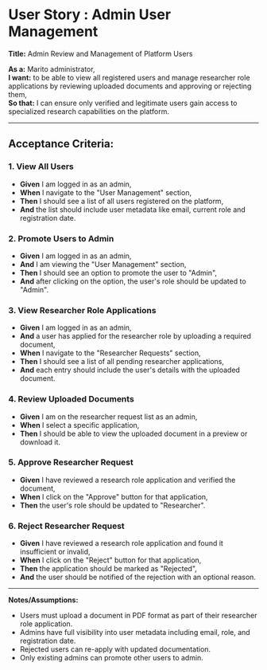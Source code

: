 # User Story : Admin User Management

**Title:** Admin Review and Management of Platform Users

**As a:** Marito administrator,  
**I want:** to be able to view all registered users and manage researcher role applications by reviewing uploaded documents and approving or rejecting them,  
**So that:** I can ensure only verified and legitimate users gain access to specialized research capabilities on the platform.

---

## Acceptance Criteria:

### 1. View All Users
- **Given** I am logged in as an admin,  
- **When** I navigate to the "User Management" section,  
- **Then** I should see a list of all users registered on the platform,  
- **And** the list should include user metadata like email, current role and registration date.

### 2. Promote Users to Admin
- **Given** I am logged in as an admin,  
- **And** I am viewing the "User Management" section,   
- **Then** I should see an option to promote the user to "Admin",  
- **And** after clicking on the option, the user's role should be updated to "Admin".

### 3. View Researcher Role Applications
- **Given** I am logged in as an admin,  
- **And** a user has applied for the researcher role by uploading a required document,  
- **When** I navigate to the "Researcher Requests" section,  
- **Then** I should see a list of all pending researcher applications,  
- **And** each entry should include the user's details with the uploaded document.

### 4. Review Uploaded Documents
- **Given** I am on the researcher request list as an admin,  
- **When** I select a specific application,  
- **Then** I should be able to view the uploaded document in a preview or download it.

### 5. Approve Researcher Request
- **Given** I have reviewed a research role application and verified the document,  
- **When** I click on the "Approve" button for that application,  
- **Then** the user's role should be updated to "Researcher".

### 6. Reject Researcher Request
- **Given** I have reviewed a research role application and found it insufficient or invalid,  
- **When** I click on the "Reject" button for that application,  
- **Then** the application should be marked as "Rejected",  
- **And** the user should be notified of the rejection with an optional reason.

---

**Notes/Assumptions:**

- Users must upload a document in PDF format as part of their researcher role application.  
- Admins have full visibility into user metadata including email, role, and registration date.  
- Rejected users can re-apply with updated documentation.  
- Only existing admins can promote other users to admin.  